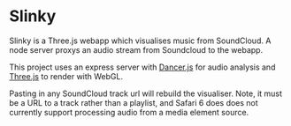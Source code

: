 Slinky
======================

Slinky is a Three.js webapp which visualises music from SoundCloud. A node server proxys an audio stream from Soundcloud to the webapp.

<!-- Please see [the demo](http://www.slinky.thingsbymatt.com). -->

This project uses an express server with [Dancer.js](https://github.com/jsantell/dancer.js) for audio analysis and [Three.js](https://github.com/mrdoob/three.js/) to render with WebGL.

Pasting in any SoundCloud track url will rebuild the visualiser. Note, it must be a URL to a track rather than a playlist, and Safari 6 does does not currently support processing audio from a media element source.